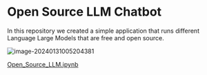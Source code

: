 # Open Source LLM  Chatbot

In this repository we created a simple application that runs different Language Large Models that are free and open source.



![image-20240131005204381](../assets/images/posts/README/image-20240131005204381.png)

[Open_Source_LLM.ipynb](https://colab.research.google.com/github/ruslanmv/Open-Source-LLM-Chatbot/blob/master/Open_Source_LLM.ipynb)
